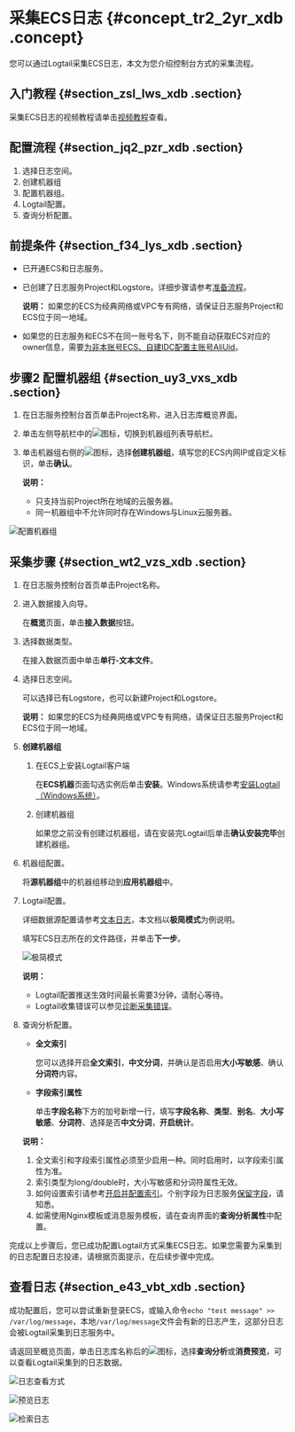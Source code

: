 # 采集ECS日志 {#concept_tr2_2yr_xdb .concept}

您可以通过Logtail采集ECS日志，本文为您介绍控制台方式的采集流程。

## 入门教程 {#section_zsl_lws_xdb .section}

采集ECS日志的视频教程请单击[视频教程](http://cloud.video.taobao.com/play/u/2450842572/p/1/e/6/t/1/56329486.mp4)查看。

## 配置流程 {#section_jq2_pzr_xdb .section}

1.  选择日志空间。
2.  创建机器组
3.  配置机器组。
4.  Logtail配置。
5.  查询分析配置。

## 前提条件 {#section_f34_lys_xdb .section}

-   已开通ECS和日志服务。
-   已创建了日志服务Project和Logstore。详细步骤请参考[准备流程](../../../../cn.zh-CN/用户指南/准备工作/准备流程.md)。

    **说明：** 如果您的ECS为经典网络或VPC专有网络，请保证日志服务Project和ECS位于同一地域。

-   如果您的日志服务和ECS不在同一账号名下，则不能自动获取ECS对应的owner信息，需要[为非本账号ECS、自建IDC配置主账号AliUid](../../../../cn.zh-CN/用户指南/Logtail采集/机器组/为非本账号ECS、自建IDC配置主账号AliUid.md)。

## 步骤2 配置机器组 {#section_uy3_vxs_xdb .section}

1.  在日志服务控制台首页单击Project名称，进入日志库概览界面。
2.  单击左侧导航栏中的![](http://static-aliyun-doc.oss-cn-hangzhou.aliyuncs.com/assets/img/13802/156401940652194_zh-CN.png)图标，切换到机器组列表导航栏。
3.  单击机器组右侧的![](http://static-aliyun-doc.oss-cn-hangzhou.aliyuncs.com/assets/img/13802/156401940652195_zh-CN.png)图标，选择**创建机器组**，填写您的ECS内网IP或自定义标识，单击**确认**。

    **说明：** 

    -   只支持当前Project所在地域的云服务器。
    -   同一机器组中不允许同时存在Windows与Linux云服务器。

![](images/3874_zh-CN.png "配置机器组")

## 采集步骤 {#section_wt2_vzs_xdb .section}

1.  在日志服务控制台首页单击Project名称。
2.  进入数据接入向导。

    在**概览**页面，单击**接入数据**按钮。

3.  选择数据类型。

    在接入数据页面中单击**单行-文本文件**。

4.  选择日志空间。

    可以选择已有Logstore，也可以新建Project和Logstore。

    **说明：** 如果您的ECS为经典网络或VPC专有网络，请保证日志服务Project和ECS位于同一地域。

5.  **创建机器组** 
    1.  在ECS上安装Logtail客户端

        在**ECS机器**页面勾选实例后单击**安装**。Windows系统请参考[安装Logtail（Windows系统）](../../../../cn.zh-CN/用户指南/Logtail采集/安装/安装Logtail（Windows系统）.md)。

    2.  创建机器组

        如果您之前没有创建过机器组，请在安装完Logtail后单击**确认安装完毕**创建机器组。

6.  机器组配置。

    将**源机器组**中的机器组移动到**应用机器组**中。

7.  Logtail配置。

    详细数据源配置请参考[文本日志](../../../../cn.zh-CN/用户指南/Logtail采集/文本日志/采集文本日志.md)，本文档以**极简模式**为例说明。

    填写ECS日志所在的文件路径，并单击**下一步**。

    ![](images/3873_zh-CN.png "极简模式")

    **说明：** 

    -   Logtail配置推送生效时间最长需要3分钟，请耐心等待。
    -   Logtail收集错误可以参见[诊断采集错误](../../../../cn.zh-CN/常见问题/日志采集/诊断采集错误.md)。
8.  查询分析配置。

    -   **全文索引** 

        您可以选择开启**全文索引**，**中文分词**，并确认是否启用**大小写敏感**、确认**分词符**内容。

    -   **字段索引属性** 

        单击**字段名称**下方的加号新增一行，填写**字段名称**、**类型**、**别名**、**大小写敏感**、**分词符**、选择是否**中文分词**，**开启统计**。

    **说明：** 

    1.  全文索引和字段索引属性必须至少启用一种。同时启用时，以字段索引属性为准。
    2.  索引类型为long/double时，大小写敏感和分词符属性无效。
    3.  如何设置索引请参考[开启并配置索引](../../../../cn.zh-CN/用户指南/查询与分析/开启并配置索引.md)。个别字段为日志服务[保留字段](../../../../cn.zh-CN/产品简介/限制说明/保留字段.md)，请知悉。
    4.  如需使用Nginx模板或消息服务模板，请在查询界面的**查询分析属性**中配置。

完成以上步骤后，您已成功配置Logtail方式采集ECS日志。如果您需要为采集到的日志配置日志投递，请根据页面提示，在后续步骤中完成。

## 查看日志 {#section_e43_vbt_xdb .section}

成功配置后，您可以尝试重新登录ECS，或输入命令`echo "test message" >> /var/log/message`，本地`/var/log/message`文件会有新的日志产生，这部分日志会被Logtail采集到日志服务中。

请返回至概览页面，单击日志库名称后的![](http://static-aliyun-doc.oss-cn-hangzhou.aliyuncs.com/assets/img/13018/156401940752166_zh-CN.png)图标，选择**查询分析**或**消费预览**，可以查看Logtail采集到的日志数据。

![](images/3876_zh-CN.png "日志查看方式")

![](images/3877_zh-CN.png "预览日志")

![](images/3878_zh-CN.png "检索日志")

